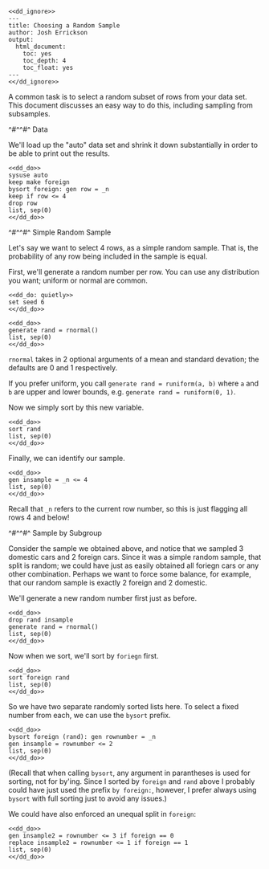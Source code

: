 ~~~~
<<dd_ignore>>
---
title: Choosing a Random Sample
author: Josh Errickson
output:
  html_document:
    toc: yes
    toc_depth: 4
    toc_float: yes
---
<</dd_ignore>>
~~~~

A common task is to select a random subset of rows from your data set. This document discusses an easy way to do this, including sampling from subsamples.

^#^^#^ Data

We'll load up the "auto" data set and shrink it down substantially in order to be able to print out the results.

~~~~
<<dd_do>>
sysuse auto
keep make foreign
bysort foreign: gen row = _n
keep if row <= 4
drop row
list, sep(0)
<</dd_do>>
~~~~

^#^^#^ Simple Random Sample

Let's say we want to select 4 rows, as a simple random sample. That is, the probability of any row being included in the sample is equal.

First, we'll generate a random number per row. You can use any distribution you want; uniform or normal are common.

~~~~
<<dd_do: quietly>>
set seed 6
<</dd_do>>
~~~~

~~~~
<<dd_do>>
generate rand = rnormal()
list, sep(0)
<</dd_do>>
~~~~

`rnormal` takes in 2 optional arguments of a mean and standard devation; the defaults are 0 and 1 respectively.

If you prefer uniform, you call `generate rand = runiform(a, b)` where `a` and `b` are upper and lower bounds, e.g. `generate rand = runiform(0, 1)`.

Now we simply sort by this new variable.

~~~~
<<dd_do>>
sort rand
list, sep(0)
<</dd_do>>
~~~~

Finally, we can identify our sample.

~~~~
<<dd_do>>
gen insample = _n <= 4
list, sep(0)
<</dd_do>>
~~~~

Recall that `_n` refers to the current row number, so this is just flagging all rows 4 and below!

^#^^#^ Sample by Subgroup

Consider the sample we obtained above, and notice that we sampled 3 domestic cars and 2 foreign cars. Since it was a simple random sample, that split
is random; we could have just as easily obtained all foriegn cars or any other combination. Perhaps we want to force some balance, for example, that
our random sample is exactly 2 foreign and 2 domestic.

We'll generate a new random number first just as before.

~~~~
<<dd_do>>
drop rand insample
generate rand = rnormal()
list, sep(0)
<</dd_do>>
~~~~

Now when we sort, we'll sort by `foriegn` first.

~~~~
<<dd_do>>
sort foreign rand
list, sep(0)
<</dd_do>>
~~~~

So we have two separate randomly sorted lists here. To select a fixed number from each, we can use the `bysort` prefix.

~~~~
<<dd_do>>
bysort foreign (rand): gen rownumber = _n
gen insample = rownumber <= 2
list, sep(0)
<</dd_do>>
~~~~

(Recall that when calling `bysort`, any argument in parantheses is used for sorting, not for by'ing. Since I sorted by `foreign` and `rand` above I
probably could have just used the prefix `by foreign:`, however, I prefer always using `bysort` with full sorting just to avoid any issues.)

We could have also enforced an unequal split in `foreign`:

~~~~
<<dd_do>>
gen insample2 = rownumber <= 3 if foreign == 0
replace insample2 = rownumber <= 1 if foreign == 1
list, sep(0)
<</dd_do>>
~~~~
